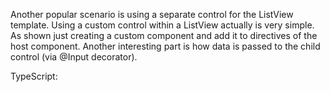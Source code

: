 Another popular scenario is using a separate control for the ListView template. 
Using a custom control within a ListView actually is very simple.
As shown just creating a custom component and add it to directives of the host component. 
Another interesting part is how data is passed to the child control (via @Input decorator).

TypeScript:
<snippet id='using-item-template-code'/>
